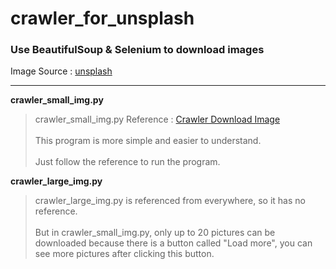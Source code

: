 # crawler_for_unsplash

### Use BeautifulSoup & Selenium to download images

Image Source : [unsplash](https://unsplash.com/ "游標顯示")

---

**crawler_small_img.py**

>crawler_small_img.py Reference : [Crawler Download Image](https://github.com/mikeku1116/python-image-downloader "游標顯示")\
>\
>This program is more simple and easier to understand.\
>\
>Just follow the reference to run the program.

**crawler_large_img.py**

>crawler_large_img.py is referenced from everywhere, so it has no reference.\
>\
>But in crawler_small_img.py, only up to 20 pictures can be downloaded because there is a button called "Load more", you can see more pictures after clicking this button.
